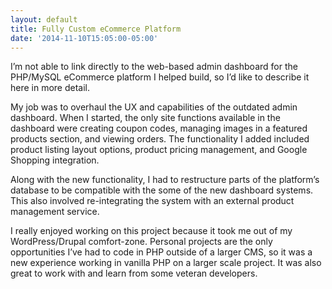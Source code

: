 ```yaml
---
layout: default
title: Fully Custom eCommerce Platform
date: '2014-11-10T15:05:00-05:00'
---
```

I’m not able to link directly to the web-based admin dashboard for the PHP/MySQL eCommerce platform I helped build, so I’d like to describe it here in more detail.



My job was to overhaul the UX and capabilities of the outdated admin dashboard. When I started, the only site functions available in the dashboard were creating coupon codes, managing images in a featured products section, and viewing orders. The functionality I added included product listing layout options, product pricing management, and Google Shopping integration.



Along with the new functionality, I had to restructure parts of the platform’s database to be compatible with the some of the new dashboard systems. This also involved re-integrating the system with an external product management service.



I really enjoyed working on this project because it took me out of my WordPress/Drupal comfort-zone. Personal projects are the only opportunities I’ve had to code in PHP outside of a larger CMS, so it was a new experience working in vanilla PHP on a larger scale project. It was also great to work with and learn from some veteran developers.

